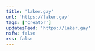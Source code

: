 ```yaml
---
title: 'laker.gay'
url: 'https://laker.gay'
tags: ['creator']
updatesFeed: 'https://laker.gay'
nsfw: false
rss: false
---
```


